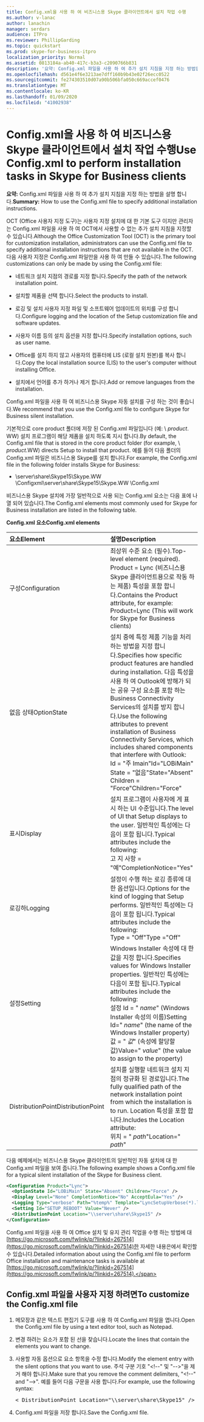 ```yaml
---
title: Config.xml을 사용 하 여 비즈니스용 Skype 클라이언트에서 설치 작업 수행
ms.author: v-lanac
author: lanachin
manager: serdars
audience: ITPro
ms.reviewer: PhillipGarding
ms.topic: quickstart
ms.prod: skype-for-business-itpro
localization_priority: Normal
ms.assetid: 0813184a-ab40-417c-b3a3-c2090766b831
description: '요약: Config.xml 파일을 사용 하 여 추가 설치 지침을 지정 하는 방법입니다.'
ms.openlocfilehash: d561e4f6e3213ae7dff160b9b43e02f26ecc0522
ms.sourcegitcommit: fe274303510d07a90b506bfa050c669accef0476
ms.translationtype: MT
ms.contentlocale: ko-KR
ms.lasthandoff: 01/09/2020
ms.locfileid: "41002938"
---
```

# <a name="use-configxml-to-perform-installation-tasks-in-skype-for-business-clients"></a><span data-ttu-id="a9758-103">Config.xml을 사용 하 여 비즈니스용 Skype 클라이언트에서 설치 작업 수행</span><span class="sxs-lookup"><span data-stu-id="a9758-103">Use Config.xml to perform installation tasks in Skype for Business clients</span></span>

<span data-ttu-id="a9758-104">**요약:** Config.xml 파일을 사용 하 여 추가 설치 지침을 지정 하는 방법을 설명 합니다.</span><span class="sxs-lookup"><span data-stu-id="a9758-104">**Summary:** How to use the Config.xml file to specify additional installation instructions.</span></span>

<span data-ttu-id="a9758-105">OCT (Office 사용자 지정 도구)는 사용자 지정 설치에 대 한 기본 도구 이지만 관리자는 Config.xml 파일을 사용 하 여 OCT에서 사용할 수 없는 추가 설치 지침을 지정할 수 있습니다.</span><span class="sxs-lookup"><span data-stu-id="a9758-105">Although the Office Customization Tool (OCT) is the primary tool for customization installation, administrators can use the Config.xml file to specify additional installation instructions that are not available in the OCT.</span></span> <span data-ttu-id="a9758-106">다음 사용자 지정은 Config.xml 파일만을 사용 하 여 만들 수 있습니다.</span><span class="sxs-lookup"><span data-stu-id="a9758-106">The following customizations can only be made by using the Config.xml file:</span></span>

- <span data-ttu-id="a9758-107">네트워크 설치 지점의 경로를 지정 합니다.</span><span class="sxs-lookup"><span data-stu-id="a9758-107">Specify the path of the network installation point.</span></span>

- <span data-ttu-id="a9758-108">설치할 제품을 선택 합니다.</span><span class="sxs-lookup"><span data-stu-id="a9758-108">Select the products to install.</span></span>

- <span data-ttu-id="a9758-109">로깅 및 설치 사용자 지정 파일 및 소프트웨어 업데이트의 위치를 구성 합니다.</span><span class="sxs-lookup"><span data-stu-id="a9758-109">Configure logging and the location of the Setup customization file and software updates.</span></span>

- <span data-ttu-id="a9758-110">사용자 이름 등의 설치 옵션을 지정 합니다.</span><span class="sxs-lookup"><span data-stu-id="a9758-110">Specify installation options, such as user name.</span></span>

- <span data-ttu-id="a9758-111">Office를 설치 하지 않고 사용자의 컴퓨터에 LIS (로컬 설치 원본)를 복사 합니다.</span><span class="sxs-lookup"><span data-stu-id="a9758-111">Copy the local installation source (LIS) to the user's computer without installing Office.</span></span>

- <span data-ttu-id="a9758-112">설치에서 언어를 추가 하거나 제거 합니다.</span><span class="sxs-lookup"><span data-stu-id="a9758-112">Add or remove languages from the installation.</span></span>

<span data-ttu-id="a9758-113">Config.xml 파일을 사용 하 여 비즈니스용 Skype 자동 설치를 구성 하는 것이 좋습니다.</span><span class="sxs-lookup"><span data-stu-id="a9758-113">We recommend that you use the Config.xml file to configure Skype for Business silent installation.</span></span> 

<span data-ttu-id="a9758-114">기본적으로 core product 폴더에 저장 된 Config.xml 파일입니다 (예: \ _product_. WW) 설치 프로그램이 해당 제품을 설치 하도록 지시 합니다.</span><span class="sxs-lookup"><span data-stu-id="a9758-114">By default, the Config.xml file that is stored in the core product folder (for example, \ _product_.WW) directs Setup to install that product.</span></span> <span data-ttu-id="a9758-115">예를 들어 다음 폴더의 Config.xml 파일은 비즈니스용 Skype를 설치 합니다.</span><span class="sxs-lookup"><span data-stu-id="a9758-115">For example, the Config.xml file in the following folder installs Skype for Business:</span></span>

- <span data-ttu-id="a9758-116">\\server\share\Skype15\Skype.WW \Configxml</span><span class="sxs-lookup"><span data-stu-id="a9758-116">\\server\share\Skype15\Skype.WW \Config.xml</span></span>

<span data-ttu-id="a9758-117">비즈니스용 Skype 설치에 가장 일반적으로 사용 되는 Config.xml 요소는 다음 표에 나열 되어 있습니다.</span><span class="sxs-lookup"><span data-stu-id="a9758-117">The Config.xml elements most commonly used for Skype for Business installation are listed in the following table.</span></span>

<span data-ttu-id="a9758-118">**Config.xml 요소**</span><span class="sxs-lookup"><span data-stu-id="a9758-118">**Config.xml elements**</span></span>


| <span data-ttu-id="a9758-119">**요소**</span><span class="sxs-lookup"><span data-stu-id="a9758-119">**Element**</span></span>              | <span data-ttu-id="a9758-120">**설명**</span><span class="sxs-lookup"><span data-stu-id="a9758-120">**Description**</span></span>                                                                                                                                                                                                                                                                                         |
|:-------------------------|:--------------------------------------------------------------------------------------------------------------------------------------------------------------------------------------------------------------------------------------------------------------------------------------------------------|
| <span data-ttu-id="a9758-121">구성</span><span class="sxs-lookup"><span data-stu-id="a9758-121">Configuration</span></span>  <br/>     | <span data-ttu-id="a9758-122">최상위 수준 요소 (필수).</span><span class="sxs-lookup"><span data-stu-id="a9758-122">Top-level element (required).</span></span> <span data-ttu-id="a9758-123">Product = Lync (비즈니스용 Skype 클라이언트용으로 작동 하는 제품) 특성을 포함 합니다.</span><span class="sxs-lookup"><span data-stu-id="a9758-123">Contains the Product attribute, for example: Product=Lync (This will work for Skype for Business clients)</span></span>  <br/>                                                                                                                                                          |
| <span data-ttu-id="a9758-124">없음 상태</span><span class="sxs-lookup"><span data-stu-id="a9758-124">OptionState</span></span>  <br/>       | <span data-ttu-id="a9758-125">설치 중에 특정 제품 기능을 처리 하는 방법을 지정 합니다.</span><span class="sxs-lookup"><span data-stu-id="a9758-125">Specifies how specific product features are handled during installation.</span></span> <span data-ttu-id="a9758-126">다음 특성을 사용 하 여 Outlook에 방해가 되는 공유 구성 요소를 포함 하는 Business Connectivity Services의 설치를 방지 합니다.</span><span class="sxs-lookup"><span data-stu-id="a9758-126">Use the following attributes to prevent installation of Business Connectivity Services, which includes shared components that interfere with Outlook:</span></span> <br/>  <span data-ttu-id="a9758-127">Id = "주 Imain"</span><span class="sxs-lookup"><span data-stu-id="a9758-127">Id="LOBiMain"</span></span> <br/>  <span data-ttu-id="a9758-128">State = "없음"</span><span class="sxs-lookup"><span data-stu-id="a9758-128">State="Absent"</span></span> <br/>  <span data-ttu-id="a9758-129">Children = "Force"</span><span class="sxs-lookup"><span data-stu-id="a9758-129">Children="Force"</span></span> <br/> |
| <span data-ttu-id="a9758-130">표시</span><span class="sxs-lookup"><span data-stu-id="a9758-130">Display</span></span>  <br/>           | <span data-ttu-id="a9758-131">설치 프로그램이 사용자에 게 표시 하는 UI 수준입니다.</span><span class="sxs-lookup"><span data-stu-id="a9758-131">The level of UI that Setup displays to the user.</span></span> <span data-ttu-id="a9758-132">일반적인 특성에는 다음이 포함 됩니다.</span><span class="sxs-lookup"><span data-stu-id="a9758-132">Typical attributes include the following:</span></span> <br/>  <span data-ttu-id="a9758-133">고 지 사항 = "예"</span><span class="sxs-lookup"><span data-stu-id="a9758-133">CompletionNotice="Yes"</span></span>                                                                                                                                                                                |
| <span data-ttu-id="a9758-134">로깅하</span><span class="sxs-lookup"><span data-stu-id="a9758-134">Logging</span></span>  <br/>           | <span data-ttu-id="a9758-135">설정이 수행 하는 로깅 종류에 대 한 옵션입니다.</span><span class="sxs-lookup"><span data-stu-id="a9758-135">Options for the kind of logging that Setup performs.</span></span> <span data-ttu-id="a9758-136">일반적인 특성에는 다음이 포함 됩니다.</span><span class="sxs-lookup"><span data-stu-id="a9758-136">Typical attributes include the following:</span></span> <br/>  <span data-ttu-id="a9758-137">Type = "Off"</span><span class="sxs-lookup"><span data-stu-id="a9758-137">Type ="Off"</span></span>                                                                                                                                                                                       |
| <span data-ttu-id="a9758-138">설정</span><span class="sxs-lookup"><span data-stu-id="a9758-138">Setting</span></span>  <br/>           | <span data-ttu-id="a9758-139">Windows Installer 속성에 대 한 값을 지정 합니다.</span><span class="sxs-lookup"><span data-stu-id="a9758-139">Specifies values for Windows Installer properties.</span></span> <span data-ttu-id="a9758-140">일반적인 특성에는 다음이 포함 됩니다.</span><span class="sxs-lookup"><span data-stu-id="a9758-140">Typical attributes include the following:</span></span> <br/>  <span data-ttu-id="a9758-141">설정 Id = " *name*" (Windows Installer 속성의 이름)</span><span class="sxs-lookup"><span data-stu-id="a9758-141">Setting Id=" *name*" (the name of the Windows Installer property)</span></span>  <br/>  <span data-ttu-id="a9758-142">값 = " *값*" (속성에 할당할 값)</span><span class="sxs-lookup"><span data-stu-id="a9758-142">Value=" *value*" (the value to assign to the property)</span></span>  <br/>                                                             |
| <span data-ttu-id="a9758-143">DistributionPoint</span><span class="sxs-lookup"><span data-stu-id="a9758-143">DistributionPoint</span></span>  <br/> | <span data-ttu-id="a9758-144">설치를 실행할 네트워크 설치 지점의 정규화 된 경로입니다.</span><span class="sxs-lookup"><span data-stu-id="a9758-144">The fully qualified path of the network installation point from which the installation is to run.</span></span> <span data-ttu-id="a9758-145">Location 특성을 포함 합니다.</span><span class="sxs-lookup"><span data-stu-id="a9758-145">Includes the Location attribute:</span></span> <br/>  <span data-ttu-id="a9758-146">위치 = " *path*"</span><span class="sxs-lookup"><span data-stu-id="a9758-146">Location=" *path*"</span></span>  <br/>                                                                                                                                     |

<span data-ttu-id="a9758-147">다음 예제에서는 비즈니스용 Skype 클라이언트의 일반적인 자동 설치에 대 한 Config.xml 파일을 보여 줍니다.</span><span class="sxs-lookup"><span data-stu-id="a9758-147">The following example shows a Config.xml file for a typical silent installation of the Skype for Business client.</span></span> 

```xml
<Configuration Product="Lync"> 
  <OptionState Id="LOBiMain" State="Absent" Children="Force" /> 
  <Display Level="None" CompletionNotice="No" AcceptEula="Yes" /> 
  <Logging Type="verbose" Path="%temp%" Template="LyncSetupVerbose(*).log" />
  <Setting Id="SETUP_REBOOT" Value="Never" /> 
  <DistributionPoint Location="\\server\share\Skype15" /> 
</Configuration>
```

<span data-ttu-id="a9758-148">Config.xml 파일을 사용 하 여 Office 설치 및 유지 관리 작업을 수행 하는 방법에 대 [https://go.microsoft.com/fwlink/p/?linkid=267514](https://go.microsoft.com/fwlink/p/?linkid=267514)한 자세한 내용은에서 확인할 수 있습니다.</span><span class="sxs-lookup"><span data-stu-id="a9758-148">Detailed information about using the Config.xml file to perform Office installation and maintenance tasks is available at [https://go.microsoft.com/fwlink/p/?linkid=267514](https://go.microsoft.com/fwlink/p/?linkid=267514).</span></span>

## <a name="to-customize-the-configxml-file"></a><span data-ttu-id="a9758-149">Config.xml 파일을 사용자 지정 하려면</span><span class="sxs-lookup"><span data-stu-id="a9758-149">To customize the Config.xml file</span></span>

1. <span data-ttu-id="a9758-150">메모장과 같은 텍스트 편집기 도구를 사용 하 여 Config.xml 파일을 엽니다.</span><span class="sxs-lookup"><span data-stu-id="a9758-150">Open the Config.xml file by using a text editor tool, such as Notepad.</span></span>

2. <span data-ttu-id="a9758-151">변경 하려는 요소가 포함 된 선을 찾습니다.</span><span class="sxs-lookup"><span data-stu-id="a9758-151">Locate the lines that contain the elements you want to change.</span></span>

3. <span data-ttu-id="a9758-152">사용할 자동 옵션으로 요소 항목을 수정 합니다.</span><span class="sxs-lookup"><span data-stu-id="a9758-152">Modify the element entry with the silent options that you want to use.</span></span> <span data-ttu-id="a9758-153">주석 구분 기호 "\<!--" 및 "--\>"을 제거 해야 합니다.</span><span class="sxs-lookup"><span data-stu-id="a9758-153">Make sure that you remove the comment delimiters, "\<!--" and "--\>".</span></span> <span data-ttu-id="a9758-154">예를 들어 다음 구문을 사용 합니다.</span><span class="sxs-lookup"><span data-stu-id="a9758-154">For example, use the following syntax:</span></span>

   <pre>
   < DistributionPoint Location="\\server\share\Skype15" />
   </pre>

4. <span data-ttu-id="a9758-155">Config.xml 파일을 저장 합니다.</span><span class="sxs-lookup"><span data-stu-id="a9758-155">Save the Config.xml file.</span></span>


